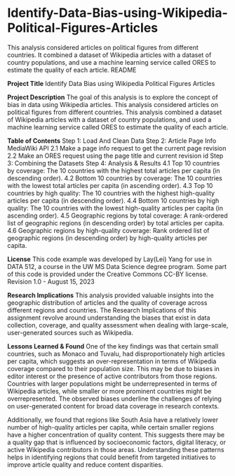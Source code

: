 # Identify-Data-Bias-using-Wikipedia-Political-Figures-Articles
This analysis considered articles on political figures from different countries. It combined a dataset of Wikipedia articles with a dataset of country populations, and use a machine learning service called ORES to estimate the quality of each article.
README

****Project Title****
Identify Data Bias using Wikipedia Political Figures Articles

****Project Description****
The goal of this analysis is to explore the concept of bias in data using Wikipedia articles. This analysis considered articles on political figures from different countries. This analysis combined a dataset of Wikipedia articles with a dataset of country populations, and used a machine learning service called ORES to estimate the quality of each article.

****Table of Contents****
Step 1: Load And Clean Data
Step 2: Article Page Info MediaWiki API
	2.1 Make a page info request to get the current page revision
	2.2 Make an ORES request using the page title and current revision id
Step 3: Combining the Datasets
Step 4: Analysis & Results
	4.1 Top 10 countries by coverage: The 10 countries with the highest total articles per capita (in descending order).
	4.2 Bottom 10 countries by coverage: The 10 countries with the lowest total articles per capita (in ascending order).
	4.3 Top 10 countries by high quality: The 10 countries with the highest high-quality articles per capita (in descending order).
	4.4 Bottom 10 countries by high quality: The 10 countries with the lowest high-quality articles per capita (in ascending order).
	4.5 Geographic regions by total coverage: A rank-ordered list of geographic regions (in descending order) by total articles per capita.
	4.6 Geographic regions by high-quality coverage: Rank ordered list of geographic regions (in descending order) by high-quality articles per capita.

****License****
This code example was developed by Lay(Lei) Yang for use in DATA 512, a course in the UW MS Data Science degree program. Some part of this code is provided under the Creative Commons CC-BY license. Revision 1.0 - August 15, 2023

****Research Implications****
This analysis provided valuable insights into the geographic distribution of articles and the quality of coverage across different regions and countries. The Research Implications of this assignment revolve around understanding the biases that exist in data collection, coverage, and quality assessment when dealing with large-scale, user-generated sources such as Wikipedia. 

****Lessons Learned & Found****
One of the key findings was that certain small countries, such as Monaco and Tuvalu, had disproportionately high articles per capita, which suggests an over-representation in terms of Wikipedia coverage compared to their population size. This may be due to biases in editor interest or the presence of active contributors from those regions. Countries with larger populations might be underrepresented in terms of Wikipedia articles, while smaller or more prominent countries might be overrepresented. The observed biases underline the challenges of relying on user-generated content for broad data coverage in research contexts.

Additionally, we found that regions like South Asia have a relatively lower number of high-quality articles per capita, while certain smaller regions have a higher concentration of quality content. This suggests there may be a quality gap that is influenced by socioeconomic factors, digital literacy, or active Wikipedia contributors in those areas. Understanding these patterns helps in identifying regions that could benefit from targeted initiatives to improve article quality and reduce content disparities.

